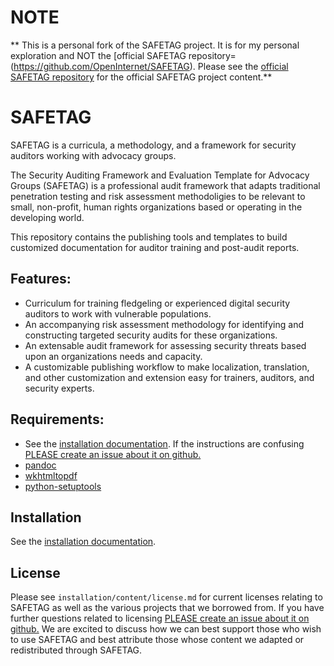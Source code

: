 # NOTE

** This is a personal fork of the SAFETAG project.  It is for my personal exploration and NOT the [official SAFETAG repository=(https://github.com/OpenInternet/SAFETAG). Please see the [official SAFETAG repository](https://github.com/OpenInternet/SAFETAG) for the official SAFETAG project content.**

# SAFETAG

SAFETAG is a curricula, a methodology, and a framework for security auditors working with advocacy groups. 

The Security Auditing Framework and Evaluation Template for Advocacy Groups (SAFETAG) is a professional audit framework that adapts traditional penetration testing and risk assessment methodoligies to be relevant to small, non-profit, human rights organizations based or operating in the developing world. 

This repository contains the publishing tools and templates to build customized documentation for auditor training and post-audit reports.

## Features:

  * Curriculum for training fledgeling or experienced digital security auditors to work with vulnerable populations.
  * An accompanying risk assessment methodology for identifying and constructing targeted security audits for these organizations.
  * An extensable audit framework for assessing security threats based upon an organizations needs and capacity.
  * A customizable publishing workflow to make localization, translation, and other customization and extension easy for trainers, auditors, and security experts.

## Requirements:

  * See the [installation documentation](./docs/INSTALL.md). If the instructions are confusing [PLEASE create an issue about it on github.](https://github.com/OpenInternet/SAFETAG/issues)
  * [pandoc](http://johnmacfarlane.net/pandoc/)
  * [wkhtmltopdf](http://wkhtmltopdf.org)
  * [python-setuptools](https://pypi.python.org/pypi/setuptools)

## Installation

See the [installation documentation](./docs/INSTALL.md).

## License

Please see ```installation/content/license.md``` for current licenses relating to SAFETAG as well as the various projects that we borrowed from. If you have further questions related to licensing [PLEASE create an issue about it on github.](https://github.com/OpenInternet/SAFETAG/issues) We are excited to discuss how we can best support those who wish to use SAFETAG and best attribute those whose content we adapted or redistributed through SAFETAG.
